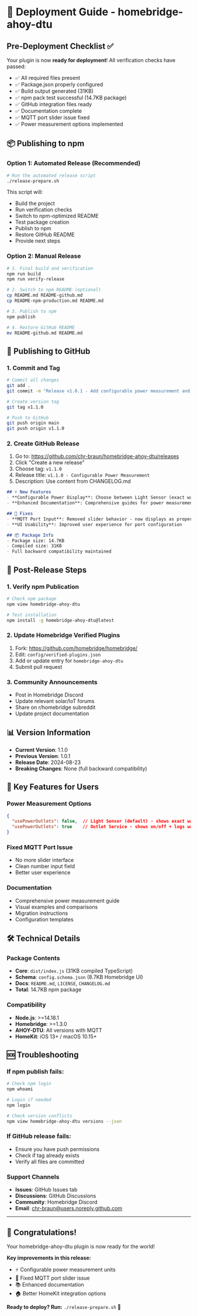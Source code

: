 # 🚀 Deployment Guide - homebridge-ahoy-dtu

## Pre-Deployment Checklist ✅

Your plugin is now **ready for deployment**! All verification checks have passed:

- ✅ All required files present
- ✅ Package.json properly configured  
- ✅ Build output generated (31KB)
- ✅ npm pack test successful (14.7KB package)
- ✅ GitHub integration files ready
- ✅ Documentation complete
- ✅ MQTT port slider issue fixed
- ✅ Power measurement options implemented

## 📦 Publishing to npm

### Option 1: Automated Release (Recommended)
```bash
# Run the automated release script
./release-prepare.sh
```

This script will:
- Build the project
- Run verification checks
- Switch to npm-optimized README
- Test package creation
- Publish to npm
- Restore GitHub README
- Provide next steps

### Option 2: Manual Release
```bash
# 1. Final build and verification
npm run build
npm run verify-release

# 2. Switch to npm README (optional)
cp README.md README-github.md
cp README-npm-production.md README.md

# 3. Publish to npm
npm publish

# 4. Restore GitHub README
mv README-github.md README.md
```

## 🐙 Publishing to GitHub

### 1. Commit and Tag
```bash
# Commit all changes
git add .
git commit -m "Release v1.0.1 - Add configurable power measurement and fix MQTT port UI"

# Create version tag
git tag v1.1.0

# Push to GitHub
git push origin main
git push origin v1.1.0
```

### 2. Create GitHub Release
1. Go to: https://github.com/chr-braun/homebridge-ahoy-dtu/releases
2. Click "Create a new release"
3. Choose tag: `v1.1.0`
4. Release title: `v1.1.0 - Configurable Power Measurement`
5. Description: Use content from CHANGELOG.md

```markdown
## ⚡ New Features
- **Configurable Power Display**: Choose between Light Sensor (exact watts as lux) or Outlet Service (on/off state with logged watts)
- **Enhanced Documentation**: Comprehensive guides for power measurement choices

## 🔧 Fixes
- **MQTT Port Input**: Removed slider behavior - now displays as proper number input
- **UI Usability**: Improved user experience for port configuration

## 📦 Package Info
- Package size: 14.7KB
- Compiled size: 31KB
- Full backward compatibility maintained
```

## 🔄 Post-Release Steps

### 1. Verify npm Publication
```bash
# Check npm package
npm view homebridge-ahoy-dtu

# Test installation
npm install -g homebridge-ahoy-dtu@latest
```

### 2. Update Homebridge Verified Plugins
1. Fork: https://github.com/homebridge/homebridge/
2. Edit: `config/verified-plugins.json`
3. Add or update entry for `homebridge-ahoy-dtu`
4. Submit pull request

### 3. Community Announcements
- Post in Homebridge Discord
- Update relevant solar/IoT forums
- Share on r/homebridge subreddit
- Update project documentation

## 📊 Version Information

- **Current Version**: 1.1.0
- **Previous Version**: 1.0.1
- **Release Date**: 2024-08-23
- **Breaking Changes**: None (full backward compatibility)

## 🎯 Key Features for Users

### Power Measurement Options
```json
{
  "usePowerOutlets": false,  // Light Sensor (default) - shows exact watts as lux
  "usePowerOutlets": true    // Outlet Service - shows on/off + logs watts
}
```

### Fixed MQTT Port Issue
- No more slider interface
- Clean number input field
- Better user experience

### Documentation
- Comprehensive power measurement guide
- Visual examples and comparisons
- Migration instructions
- Configuration templates

## 🛠️ Technical Details

### Package Contents
- **Core**: `dist/index.js` (31KB compiled TypeScript)
- **Schema**: `config.schema.json` (8.7KB Homebridge UI)
- **Docs**: `README.md`, `LICENSE`, `CHANGELOG.md`
- **Total**: 14.7KB npm package

### Compatibility
- **Node.js**: >=14.18.1
- **Homebridge**: >=1.3.0
- **AHOY-DTU**: All versions with MQTT
- **HomeKit**: iOS 13+ / macOS 10.15+

## 🆘 Troubleshooting

### If npm publish fails:
```bash
# Check npm login
npm whoami

# Login if needed
npm login

# Check version conflicts
npm view homebridge-ahoy-dtu versions --json
```

### If GitHub release fails:
- Ensure you have push permissions
- Check if tag already exists
- Verify all files are committed

### Support Channels
- **Issues**: GitHub Issues tab
- **Discussions**: GitHub Discussions
- **Community**: Homebridge Discord
- **Email**: chr-braun@users.noreply.github.com

---

## 🎉 Congratulations!

Your homebridge-ahoy-dtu plugin is now ready for the world! 

**Key improvements in this release:**
- ⚡ Configurable power measurement units
- 🔧 Fixed MQTT port slider issue  
- 📚 Enhanced documentation
- 🏠 Better HomeKit integration options

**Ready to deploy? Run:** `./release-prepare.sh` 🚀